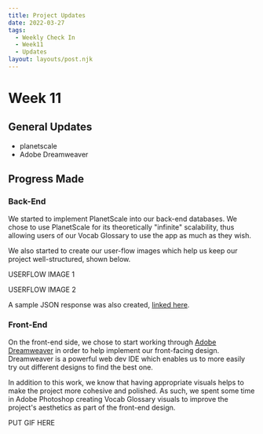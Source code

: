 ```yaml
---
title: Project Updates
date: 2022-03-27
tags:
  - Weekly Check In
  - Week11
  - Updates
layout: layouts/post.njk
---
```

# Week 11

## General Updates
- planetscale
- Adobe Dreamweaver

## Progress Made

### Back-End
We started to implement PlanetScale into our back-end databases. We chose to use PlanetScale for its theoretically "infinite" scalability, thus allowing users of our Vocab Glossary to use the app as much as they wish.

We also started to create our user-flow images which help us keep our project well-structured, shown below.

USERFLOW IMAGE 1

USERFLOW IMAGE 2

A sample JSON response was also created, [linked here](https://github.com/RajivThummala-psu/TermGlossaryGroupE11ty/blob/main/sample.json).

### Front-End
On the front-end side, we chose to start working through [Adobe Dreamweaver](https://www.adobe.com/products/dreamweaver.html) in order to help implement our front-facing design. Dreamweaver is a powerful web dev IDE which enables us to more easily try out different designs to find the best one. 

In addition to this work, we know that having appropriate visuals helps to make the project more cohesive and polished. As such, we spent some time in Adobe Photoshop creating Vocab Glossary visuals to improve the project's aesthetics as part of the front-end design.

PUT GIF HERE
